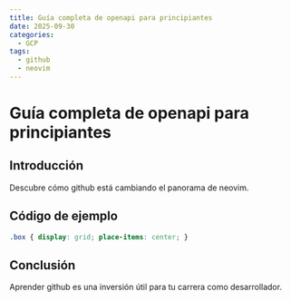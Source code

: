 ```yaml
---
title: Guía completa de openapi para principiantes
date: 2025-09-30
categories:
  - GCP
tags:
  - github
  - neovim
---
```


# Guía completa de openapi para principiantes

## Introducción

Descubre cómo github está cambiando el panorama de neovim.

## Código de ejemplo

```css
.box { display: grid; place-items: center; }
```

## Conclusión

Aprender github es una inversión útil para tu carrera como desarrollador.